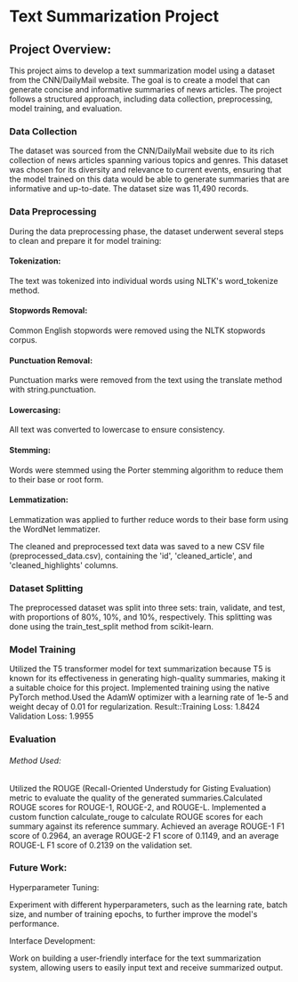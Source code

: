 # Text Summarization Project

## Project Overview:

This project aims to develop a text summarization model using a dataset from the CNN/DailyMail website. The goal is to create a model that can generate concise and informative summaries of news articles. The project follows a structured approach, including data collection, preprocessing, model training, and evaluation.

### Data Collection

The dataset was sourced from the CNN/DailyMail website due to its rich collection of news articles spanning various topics and genres. This dataset was chosen for its diversity and relevance to current events, ensuring that the model trained on this data would be able to generate summaries that are informative and up-to-date. The dataset size was 11,490 records. 

### Data Preprocessing

During the data preprocessing phase, the dataset underwent several steps to clean and prepare it for model training:

#### Tokenization: 
The text was tokenized into individual words using NLTK's word_tokenize method.
#### Stopwords Removal:
Common English stopwords were removed using the NLTK stopwords corpus.
#### Punctuation Removal: 
Punctuation marks were removed from the text using the translate method with string.punctuation.
#### Lowercasing:
All text was converted to lowercase to ensure consistency.
#### Stemming: 
Words were stemmed using the Porter stemming algorithm to reduce them to their base or root form.
#### Lemmatization:
Lemmatization was applied to further reduce words to their base form using the WordNet lemmatizer.

The cleaned and preprocessed text data was saved to a new CSV file (preprocessed_data.csv), containing the 'id', 'cleaned_article', and 'cleaned_highlights' columns.

### Dataset Splitting

The preprocessed dataset was split into three sets: train, validate, and test, with proportions of 80%, 10%, and 10%, respectively. This splitting was done using the train_test_split method from scikit-learn.

### Model Training

Utilized the T5 transformer model for text summarization because T5 is known for its effectiveness in generating high-quality summaries, making it a suitable choice for this project.
Implemented training using the native PyTorch method.Used the AdamW optimizer with a learning rate of 1e-5 and weight decay of 0.01 for regularization.
Result::Training Loss: 1.8424                                                                                                Validation Loss: 1.9955

### Evaluation

###### Method Used:

Utilized the ROUGE (Recall-Oriented Understudy for Gisting Evaluation) metric to evaluate the quality of the generated summaries.Calculated ROUGE scores for ROUGE-1, ROUGE-2, and ROUGE-L.
Implemented a custom function calculate_rouge to calculate ROUGE scores for each summary against its reference summary.
Achieved an average ROUGE-1 F1 score of 0.2964, an average ROUGE-2 F1 score of 0.1149, and an average ROUGE-L F1 score of 0.2139 on the validation set.

### Future Work:

Hyperparameter Tuning:

Experiment with different hyperparameters, such as the learning rate, batch size, and number of training epochs, to further improve the model's performance.

Interface Development:

Work on building a user-friendly interface for the text summarization system, allowing users to easily input text and receive summarized output.
